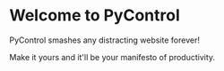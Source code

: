 # Welcome to PyControl

PyControl smashes any distracting website forever! 

Make it yours and it'll be your manifesto of productivity.
